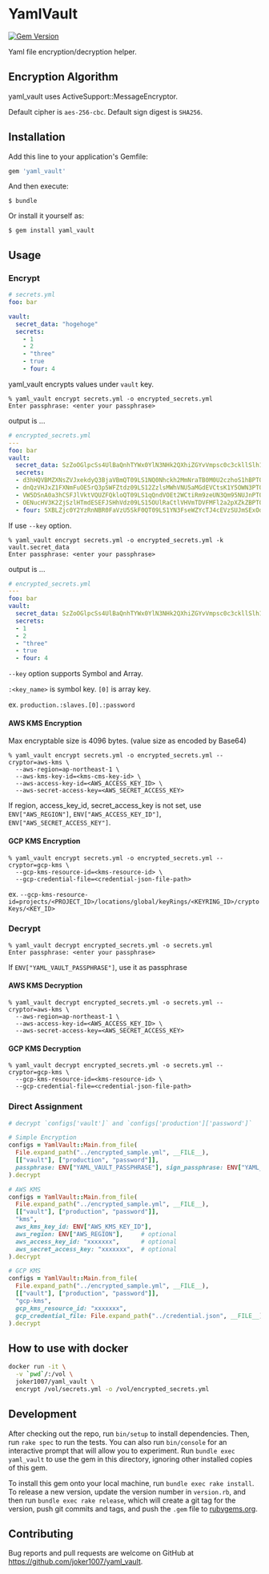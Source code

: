 # YamlVault
[![Gem Version](https://badge.fury.io/rb/yaml_vault.svg)](https://badge.fury.io/rb/yaml_vault)

Yaml file encryption/decryption helper.

## Encryption Algorithm

yaml_vault uses ActiveSupport::MessageEncryptor.

Default cipher is `aes-256-cbc`.
Default sign digest is `SHA256`.

## Installation

Add this line to your application's Gemfile:

```ruby
gem 'yaml_vault'
```

And then execute:

    $ bundle

Or install it yourself as:

    $ gem install yaml_vault

## Usage

### Encrypt

```yml
# secrets.yml
foo: bar

vault:
  secret_data: "hogehoge"
  secrets:
    - 1
    - 2
    - "three"
    - true
    - four: 4
```

yaml_vault encrypts values under `vault` key.

```
% yaml_vault encrypt secrets.yml -o encrypted_secrets.yml
Enter passphrase: <enter your passphrase>
```

output is ...

```yml
# encrypted_secrets.yml
---
foo: bar
vault:
  secret_data: SzZoOGlpcSs4UlBaQnhTYWx0YlN3NHk2QXhiZGYvVmpsc0c3ckllSlh1TT0tLU13ZERzRWsxaGc0Y090blNIdXVVMmc9PQ==--24b2af56d2563776ca316dbfa243333dd053fea1
  secrets:
  - d3hHQVBMZXNsZVJxekdyQ3BjaVBmQT09LS1NQ0Nhckh2MmNraTB0M0U2czhoS1hBPT0=--9b0260204b381a85ba937ee2c056d841c8b85bae
  - dnQzVHJxZ1FXNmFuOE5rQ3p5WFZtdz09LS12ZzlsMWhVNU5aMGdEVCtsK1Y5OWN3PT0=--d9dccae2b49e88331b32ffed072513aee7ffbc22
  - VW5DSnA0a3hCSFJlVktVQUZFQkloQT09LS1qQndVOEt2WCtiRm9zeUN3Qm95NUJnPT0=--b4459fe0f110d8a4d64a704c5bebe4e8dc3b566f
  - OENucHV3K2ZjSzlHTmdESEFJSHhVdz09LS15OUlRaCtlVHVmTDVFMFl2a2pXZkZBPT0=--00f630b1732e73678ebe918a386dd4152c5e9e99
  - four: SXBLZjc0Y2YzRnNBR0FaVzU5SkF0QT09LS1YN3FseWZYcTJ4cEVzSUJmSExOdnNBPT0=--c8dda633ddaba2853161655ab807926f23ea8e59
```

If use `--key` option.

```
% yaml_vault encrypt secrets.yml -o encrypted_secrets.yml -k vault.secret_data
Enter passphrase: <enter your passphrase>
```

output is ...

```yml
# encrypted_secrets.yml
---
foo: bar
vault:
  secret_data: SzZoOGlpcSs4UlBaQnhTYWx0YlN3NHk2QXhiZGYvVmpsc0c3ckllSlh1TT0tLU13ZERzRWsxaGc0Y090blNIdXVVMmc9PQ==--24b2af56d2563776ca316dbfa243333dd053fea1
  secrets:
  - 1
  - 2
  - "three"
  - true
  - four: 4
```

`--key` option supports Symbol and Array.

`:<key_name>` is symbol key.
`[0]` is array key.

ex. `production.:slaves.[0].:password`

#### AWS KMS Encryption

Max encryptable size is 4096 bytes. (value size as encoded by Base64)

```
% yaml_vault encrypt secrets.yml -o encrypted_secrets.yml --cryptor=aws-kms \
  --aws-region=ap-northeast-1 \
  --aws-kms-key-id=<kms-cms-key-id> \
  --aws-access-key-id=<AWS_ACCESS_KEY_ID> \
  --aws-secret-access-key=<AWS_SECRET_ACCESS_KEY>
```

If region, access_key_id, secret_access_key is not set, use `ENV["AWS_REGION"]`, `ENV["AWS_ACCESS_KEY_ID"]`, `ENV["AWS_SECRET_ACCESS_KEY"]`.

#### GCP KMS Encryption

```
% yaml_vault encrypt secrets.yml -o encrypted_secrets.yml --cryptor=gcp-kms \
  --gcp-kms-resource-id=<kms-resource-id> \
  --gcp-credential-file=<credential-json-file-path>
```

ex. `--gcp-kms-resource-id=projects/<PROJECT_ID>/locations/global/keyRings/<KEYRING_ID>/cryptoKeys/<KEY_ID>`

### Decrypt

```
% yaml_vault decrypt encrypted_secrets.yml -o secrets.yml
Enter passphrase: <enter your passphrase>
```

If `ENV["YAML_VAULT_PASSPHRASE"]`, use it as passphrase

#### AWS KMS Decryption

```
% yaml_vault decrypt encrypted_secrets.yml -o secrets.yml --cryptor=aws-kms \
  --aws-region=ap-northeast-1 \
  --aws-access-key-id=<AWS_ACCESS_KEY_ID> \
  --aws-secret-access-key=<AWS_SECRET_ACCESS_KEY>
```

#### GCP KMS Decryption

```
% yaml_vault decrypt encrypted_secrets.yml -o secrets.yml --cryptor=gcp-kms \
  --gcp-kms-resource-id=<kms-resource-id> \
  --gcp-credential-file=<credential-json-file-path>
```

### Direct Assignment

```ruby
# decrypt `configs['vault']` and `configs['production']['password']`

# Simple Encryption
configs = YamlVault::Main.from_file(
  File.expand_path("../encrypted_sample.yml", __FILE__),
  [["vault"], ["production", "password"]],
  passphrase: ENV["YAML_VAULT_PASSPHRASE"], sign_passphrase: ENV["YAML_VAULT_SIGN_PASSPHRASE"]
).decrypt

# AWS KMS
configs = YamlVault::Main.from_file(
  File.expand_path("../encrypted_sample.yml", __FILE__),
  [["vault"], ["production", "password"]],
  "kms",
  aws_kms_key_id: ENV["AWS_KMS_KEY_ID"],
  aws_region: ENV["AWS_REGION"],     # optional
  aws_access_key_id: "xxxxxxx",      # optional
  aws_secret_access_key: "xxxxxxx",  # optional
).decrypt

# GCP KMS
configs = YamlVault::Main.from_file(
  File.expand_path("../encrypted_sample.yml", __FILE__),
  [["vault"], ["production", "password"]],
  "gcp-kms",
  gcp_kms_resource_id: "xxxxxxx",
  gcp_credential_file: File.expand_path("../credential.json", __FILE__)
).decrypt
```

## How to use with docker

```bash
docker run -it \
  -v `pwd`/:/vol \
  joker1007/yaml_vault \
  encrypt /vol/secrets.yml -o /vol/encrypted_secrets.yml
```

## Development

After checking out the repo, run `bin/setup` to install dependencies. Then, run `rake spec` to run the tests. You can also run `bin/console` for an interactive prompt that will allow you to experiment. Run `bundle exec yaml_vault` to use the gem in this directory, ignoring other installed copies of this gem.

To install this gem onto your local machine, run `bundle exec rake install`. To release a new version, update the version number in `version.rb`, and then run `bundle exec rake release`, which will create a git tag for the version, push git commits and tags, and push the `.gem` file to [rubygems.org](https://rubygems.org).

## Contributing

Bug reports and pull requests are welcome on GitHub at https://github.com/joker1007/yaml_vault.

